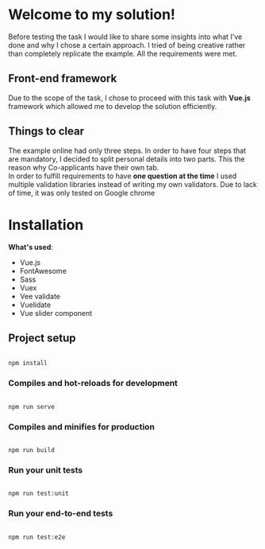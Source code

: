 # Welcome to my solution!

Before testing the task I would like to share some insights into what I've done and why I chose a certain approach.
I tried of being creative rather than completely replicate the example. All the requirements were met.

## Front-end framework

Due to the scope of the task, I chose to proceed with this task with **Vue.js** framework which allowed me to develop the solution efficiently.

## Things to clear

The example online had only three steps. In order to have four steps that are mandatory, I decided to split personal details into two parts. This the reason why Co-applicants have their own tab.  
In order to fulfill requirements to have **one question at the time** I used multiple validation libraries instead of writing my own validators.
Due to lack of time, it was only tested on Google chrome

# Installation

**What's used**:

- Vue.js
- FontAwesome
- Sass
- Vuex
- Vee validate
- Vuelidate
- Vue slider component

## Project setup

```

npm install

```

### Compiles and hot-reloads for development

```

npm run serve

```

### Compiles and minifies for production

```

npm run build

```

### Run your unit tests

```

npm run test:unit

```

### Run your end-to-end tests

```

npm run test:e2e

```
